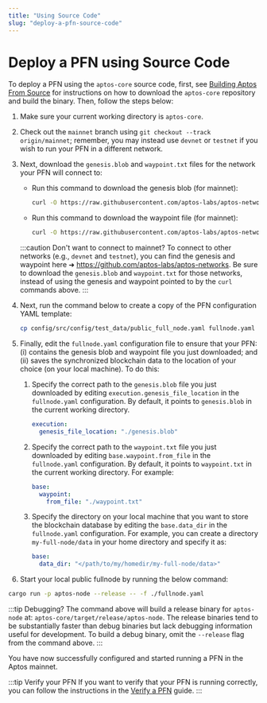 ```yaml
---
title: "Using Source Code"
slug: "deploy-a-pfn-source-code"
---
```


# Deploy a PFN using Source Code

To deploy a PFN using the `aptos-core` source code, first, see [Building Aptos From Source](../../../guides/building-from-source.md) for instructions
on how to download the `aptos-core` repository and build the binary. Then, follow the steps below:

1. Make sure your current working directory is `aptos-core`.
1. Check out the `mainnet` branch using `git checkout --track origin/mainnet`; remember, you may instead use `devnet` or `testnet`
   if you wish to run your PFN in a different network.
1. Next, download the `genesis.blob` and `waypoint.txt` files for the network your PFN will connect to:

   - Run this command to download the genesis blob (for mainnet):

     ```bash
     curl -O https://raw.githubusercontent.com/aptos-labs/aptos-networks/main/mainnet/genesis.blob
     ```

   - Run this command to download the waypoint file (for mainnet):
     ```bash
     curl -O https://raw.githubusercontent.com/aptos-labs/aptos-networks/main/mainnet/waypoint.txt
     ```

   :::caution Don't want to connect to mainnet?
   To connect to other networks (e.g., `devnet` and `testnet`), you can find the genesis and waypoint here ➜ https://github.com/aptos-labs/aptos-networks.
   Be sure to download the `genesis.blob` and `waypoint.txt` for those networks, instead of using the genesis
   and waypoint pointed to by the `curl` commands above.
   :::

1. Next, run the command below to create a copy of the PFN configuration YAML template:
   ```bash
   cp config/src/config/test_data/public_full_node.yaml fullnode.yaml
   ```
1. Finally, edit the `fullnode.yaml` configuration file to ensure that your PFN: (i) contains the genesis blob
   and waypoint file you just downloaded; and (ii) saves the synchronized blockchain data to the location of your
   choice (on your local machine). To do this:

   1. Specify the correct path to the `genesis.blob` file you just downloaded by editing `execution.genesis_file_location` in the `fullnode.yaml` configuration. By default, it points to `genesis.blob` in the current working directory.
      ```yaml
      execution:
        genesis_file_location: "./genesis.blob"
      ```
   1. Specify the correct path to the `waypoint.txt` file you just downloaded by editing `base.waypoint.from_file` in the `fullnode.yaml` configuration. By default, it points to `waypoint.txt` in the current working directory. For example:
      ```yaml
      base:
        waypoint:
          from_file: "./waypoint.txt"
      ```
   1. Specify the directory on your local machine that you want to store the blockchain database by editing the `base.data_dir` in the `fullnode.yaml` configuration. For example, you can create a directory `my-full-node/data` in your home directory and specify it as:
      ```yaml
      base:
        data_dir: "</path/to/my/homedir/my-full-node/data>"
      ```

1. Start your local public fullnode by running the below command:

```bash
cargo run -p aptos-node --release -- -f ./fullnode.yaml
```

:::tip Debugging?
The command above will build a release binary for `aptos-node` at: `aptos-core/target/release/aptos-node`. The release
binaries tend to be substantially faster than debug binaries but lack debugging information useful for development.
To build a debug binary, omit the `--release` flag from the command above.
:::

You have now successfully configured and started running a PFN in the Aptos mainnet.

:::tip Verify your PFN
If you want to verify that your PFN is running correctly, you can follow the instructions in the [Verify a PFN](../verify-pfn.md) guide.
:::
